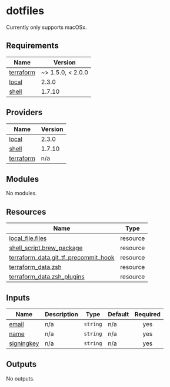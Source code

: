 # dotfiles

Currently only supports macOSx. 

<!-- BEGIN_TF_DOCS -->
## Requirements

| Name | Version |
|------|---------|
| <a name="requirement_terraform"></a> [terraform](#requirement\_terraform) | ~> 1.5.0, < 2.0.0 |
| <a name="requirement_local"></a> [local](#requirement\_local) | 2.3.0 |
| <a name="requirement_shell"></a> [shell](#requirement\_shell) | 1.7.10 |

## Providers

| Name | Version |
|------|---------|
| <a name="provider_local"></a> [local](#provider\_local) | 2.3.0 |
| <a name="provider_shell"></a> [shell](#provider\_shell) | 1.7.10 |
| <a name="provider_terraform"></a> [terraform](#provider\_terraform) | n/a |

## Modules

No modules.

## Resources

| Name | Type |
|------|------|
| [local_file.files](https://registry.terraform.io/providers/hashicorp/local/2.3.0/docs/resources/file) | resource |
| [shell_script.brew_package](https://registry.terraform.io/providers/scottwinkler/shell/1.7.10/docs/resources/script) | resource |
| [terraform_data.git_tf_precommit_hook](https://registry.terraform.io/providers/hashicorp/terraform/latest/docs/resources/data) | resource |
| [terraform_data.zsh](https://registry.terraform.io/providers/hashicorp/terraform/latest/docs/resources/data) | resource |
| [terraform_data.zsh_plugins](https://registry.terraform.io/providers/hashicorp/terraform/latest/docs/resources/data) | resource |

## Inputs

| Name | Description | Type | Default | Required |
|------|-------------|------|---------|:--------:|
| <a name="input_email"></a> [email](#input\_email) | n/a | `string` | n/a | yes |
| <a name="input_name"></a> [name](#input\_name) | n/a | `string` | n/a | yes |
| <a name="input_signingkey"></a> [signingkey](#input\_signingkey) | n/a | `string` | n/a | yes |

## Outputs

No outputs.
<!-- END_TF_DOCS -->